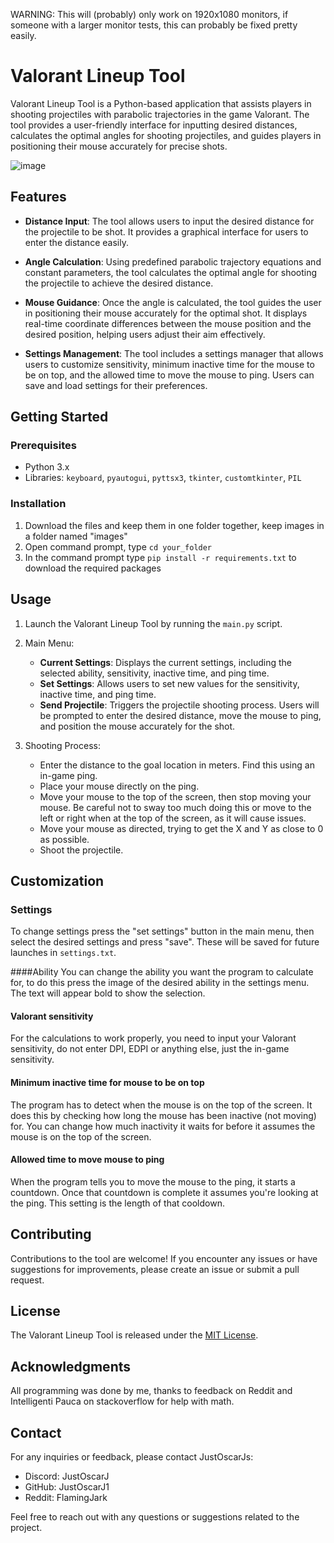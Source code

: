 WARNING: This will (probably) only work on 1920x1080 monitors, if someone with a larger monitor tests, this can probably be fixed pretty easily.
# Valorant Lineup Tool

Valorant Lineup Tool is a Python-based application that assists players in shooting projectiles with parabolic trajectories in the game Valorant. The tool provides a user-friendly interface for inputting desired distances, calculates the optimal angles for shooting projectiles, and guides players in positioning their mouse accurately for precise shots.

![image](https://github.com/JustOscarJ1/valorant_lineup_calculator/assets/30467017/f4b7739f-4a3d-4471-accb-b471f7e16477)


## Features

- **Distance Input**: The tool allows users to input the desired distance for the projectile to be shot. It provides a graphical interface for users to enter the distance easily.

- **Angle Calculation**: Using predefined parabolic trajectory equations and constant parameters, the tool calculates the optimal angle for shooting the projectile to achieve the desired distance.

- **Mouse Guidance**: Once the angle is calculated, the tool guides the user in positioning their mouse accurately for the optimal shot. It displays real-time coordinate differences between the mouse position and the desired position, helping users adjust their aim effectively.

- **Settings Management**: The tool includes a settings manager that allows users to customize sensitivity, minimum inactive time for the mouse to be on top, and the allowed time to move the mouse to ping. Users can save and load settings for their preferences.

## Getting Started

### Prerequisites

- Python 3.x
- Libraries: `keyboard`, `pyautogui`, `pyttsx3`, `tkinter`, `customtkinter`, `PIL`

### Installation

1. Download the files and keep them in one folder together, keep images in a folder named "images"
2. Open command prompt, type `cd your_folder`
3. In the command prompt type `pip install -r requirements.txt` to download the required packages

## Usage

1. Launch the Valorant Lineup Tool by running the `main.py` script.

2. Main Menu:
   - **Current Settings**: Displays the current settings, including the selected ability, sensitivity, inactive time, and ping time.
   - **Set Settings**: Allows users to set new values for the sensitivity, inactive time, and ping time.
   - **Send Projectile**: Triggers the projectile shooting process. Users will be prompted to enter the desired distance, move the mouse to ping, and position the mouse accurately for the shot.

3. Shooting Process:
    - Enter the distance to the goal location in meters. Find this using an in-game ping.
    - Place your mouse directly on the ping.
    - Move your mouse to the top of the screen, then stop moving your mouse. Be careful not to sway too much doing this or move to the left or right when at the top of the screen, as it will cause issues.
    - Move your mouse as directed, trying to get the X and Y as close to 0 as possible.
    - Shoot the projectile.

## Customization

### Settings

To change settings press the "set settings" button in the main menu, then select the desired settings and press "save". These will be saved for future launches in `settings.txt`.

####Ability
You can change the ability you want the program to calculate for, to do this press the image of the desired ability in the settings menu. The text will appear bold to show the selection.
#### Valorant sensitivity
For the calculations to work properly, you need to input your Valorant sensitivity, do not enter DPI, EDPI or anything else, just the in-game sensitivity.
#### Minimum inactive time for mouse to be on top
The program has to detect when the mouse is on the top of the screen. It does this by checking how long the mouse has been inactive (not moving) for. You can change how much inactivity it waits for before it assumes the mouse is on the top of the screen.
#### Allowed time to move mouse to ping
When the program tells you to move the mouse to the ping, it starts a countdown. Once that countdown is complete it assumes you're looking at the ping. This setting is the length of that cooldown.

## Contributing

Contributions to the tool are welcome! If you encounter any issues or have suggestions for improvements, please create an issue or submit a pull request.

## License

The Valorant Lineup Tool is released under the [MIT License](LICENSE).

## Acknowledgments

All programming was done by me, thanks to feedback on Reddit and Intelligenti Pauca on stackoverflow for help with math.

## Contact

For any inquiries or feedback, please contact JustOscarJs:

- Discord: JustOscarJ
- GitHub: JustOscarJ1
- Reddit: FlamingJark

Feel free to reach out with any questions or suggestions related to the project.
